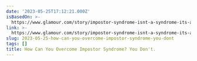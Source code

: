 ```yaml
---
date: '2023-05-25T17:12:21.000Z'
isBasedOn: >-
  https://www.glamour.com/story/impostor-syndrome-isnt-a-syndrome-its-a-scheme?utm_source=pocket-newtab
link: >-
  https://www.glamour.com/story/impostor-syndrome-isnt-a-syndrome-its-a-scheme?utm_source=pocket-newtab
slug: 2023-05-25-how-can-you-overcome-impostor-syndrome-you-dont
tags: []
title: How Can You Overcome Impostor Syndrome? You Don't.
---
```


